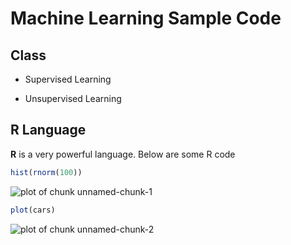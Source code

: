 # Machine Learning Sample Code

## Class
* Supervised Learning 

* Unsupervised Learning

## R Language
**R** is a very powerful language. Below are some R code


```r
hist(rnorm(100))
```

![plot of chunk unnamed-chunk-1](blob/figure/unnamed-chunk-1.png) 




```r
plot(cars)
```

![plot of chunk unnamed-chunk-2](blob/figure/unnamed-chunk-2.png) 


